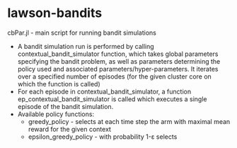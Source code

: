 # lawson-bandits

cbPar.jl - main script for running bandit simulations
* A bandit simulation run is performed by calling contextual_bandit_simulator function, which takes global parameters specifying the bandit problem, as well as parameters determining the policy used and associated parameters/hyper-parameters. It iterates over a specified number of episodes (for the given cluster core on which the function is called)
* For each episode in contextual_bandit_simulator, a function ep_contextual_bandit_simulator is called which executes a single episode of the bandit simulation.
* Available policy functions:
  * greedy_policy - selects at each time step the arm with maximal mean reward for the given context
  * epsilon_greedy_policy - with probability 1-&epsilon; selects 

